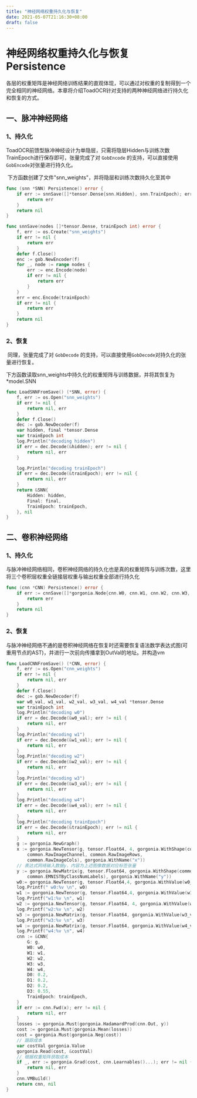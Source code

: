```yaml
---
title: "神经网络权重持久化与恢复"
date: 2021-05-07T21:16:30+08:00
draft: false
---
```


# 神经网络权重持久化与恢复 Persistence

​	各层的权重矩阵是神经网络训练结果的直观体现，可以通过对权重的复制得到一个完全相同的神经网络。本章将介绍ToadOCR针对支持的两种神经网络进行持久化和恢复的方式。

## 一、脉冲神经网络

### 1、持久化

​	ToadOCR前馈型脉冲神经设计为单隐层，只需将隐层Hidden与训练次数TrainEpoch进行保存即可，张量完成了对 `GobEncode` 的支持，可以直接使用`GobEncode`对张量进行持久化。

​	下方函数创建了文件"snn_weights"，并将隐层和训练次数持久化至其中

```go
func (snn *SNN) Persistence() error {
	if err := snnSave([]*tensor.Dense{snn.Hidden}, snn.TrainEpoch); err != nil {
		return err
	}
	return nil
}

func snnSave(nodes []*tensor.Dense, trainEpoch int) error {
	f, err := os.Create("snn_weights")
	if err != nil {
		return err
	}
	defer f.Close()
	enc := gob.NewEncoder(f)
	for _, node := range nodes {
		err := enc.Encode(node)
		if err != nil {
			return err
		}
	}
	err = enc.Encode(trainEpoch)
	if err != nil {
		return err
	}
	return nil
}
```

### 2、恢复

​	同理，张量完成了对 `GobDecode` 的支持，可以直接使用`GobDecode`对持久化的张量进行恢复。

​	下方函数读取snn_weights中持久化的权重矩阵与训练数据，并将其恢复为*model.SNN

```go
func LoadSNNFromSave() (*SNN, error) {
	f, err := os.Open("snn_weights")
	if err != nil {
		return nil, err
	}
	defer f.Close()
	dec := gob.NewDecoder(f)
	var hidden, final *tensor.Dense
	var trainEpoch int
	log.Println("decoding hidden")
	if err = dec.Decode(&hidden); err != nil {
		return nil, err
	}

	log.Println("decoding trainEpoch")
	if err = dec.Decode(&trainEpoch); err != nil {
		return nil, err
	}
	return &SNN{
		Hidden: hidden,
		Final: final,
		TrainEpoch: trainEpoch,
	}, nil
}
```

## 二、卷积神经网络

### 1、持久化

​	与脉冲神经网络相同，卷积神经网络的持久化也是真的权重矩阵与训练次数，这里将三个卷积层权重全链接层权重与输出权重全部进行持久化

```go
func (cnn *CNN) Persistence() error {
	if err := cnnSave([]*gorgonia.Node{cnn.W0, cnn.W1, cnn.W2, cnn.W3, cnn.W4}, cnn.TrainEpoch); err != nil {
		return err
	}
	return nil
}
```

### 2、恢复

​	与脉冲神经网络不通的是卷积神经网络在恢复时还需要恢复语法数学表达式图(可重用节点的AST)，并进行一次前向传播拿到OutVal的地址。并构造vm

```go
func LoadCNNFromSave() (*CNN, error) {
	f, err := os.Open("cnn_weights")
	if err != nil {
		return nil, err
	}
	defer f.Close()
	dec := gob.NewDecoder(f)
	var w0_val, w1_val, w2_val, w3_val, w4_val *tensor.Dense
	var trainEpoch int
	log.Println("decoding w0")
	if err = dec.Decode(&w0_val); err != nil {
		return nil, err
	}
	log.Println("decoding w1")
	if err = dec.Decode(&w1_val); err != nil {
		return nil, err
	}
	log.Println("decoding w2")
	if err = dec.Decode(&w2_val); err != nil {
		return nil, err
	}
	log.Println("decoding w3")
	if err = dec.Decode(&w3_val); err != nil {
		return nil, err
	}
	log.Println("decoding w4")
	if err = dec.Decode(&w4_val); err != nil {
		return nil, err
	}
	log.Println("decoding trainEpoch")
	if err = dec.Decode(&trainEpoch); err != nil {
		return nil, err
	}
	g := gorgonia.NewGraph()
	x := gorgonia.NewTensor(g, tensor.Float64, 4, gorgonia.WithShape(common.CNNBatchSize,
		common.RawImageChannel, common.RawImageRows,
		common.RawImageCols), gorgonia.WithName("x"))
	// 表达式网络输入数据y，内容为上述图像数据对应标签张量
	y := gorgonia.NewMatrix(g, tensor.Float64, gorgonia.WithShape(common.CNNBatchSize,
		common.EMNISTByClassNumLabels), gorgonia.WithName("y"))
	w0:= gorgonia.NewTensor(g, tensor.Float64,4, gorgonia.WithValue(w0_val), gorgonia.WithName("w0"))
	log.Printf(" w0:%v \n", w0)
	w1 := gorgonia.NewTensor(g, tensor.Float64,4, gorgonia.WithValue(w1_val), gorgonia.WithName("w1"))
	log.Printf("w1:%v \n", w1)
	w2 := gorgonia.NewTensor(g, tensor.Float64, 4, gorgonia.WithValue(w2_val), gorgonia.WithName("w2"))
	log.Printf("w2:%v \n", w2)
	w3 := gorgonia.NewMatrix(g, tensor.Float64, gorgonia.WithValue(w3_val), gorgonia.WithName("w3"))
	log.Printf("w3:%v \n", w3)
	w4 := gorgonia.NewMatrix(g, tensor.Float64, gorgonia.WithValue(w4_val), gorgonia.WithName("w4"))
	log.Printf("w4:%v \n", w4)
	cnn := &CNN{
		G: g,
		W0: w0,
		W1: w1,
		W2: w2,
		W3: w3,
		W4: w4,
		D0: 0.2,
		D1: 0.2,
		D2: 0.2,
		D3: 0.55,
		TrainEpoch: trainEpoch,
	}
	if err := cnn.Fwd(x); err != nil {
		return nil, err
	}
	losses := gorgonia.Must(gorgonia.HadamardProd(cnn.Out, y))
	cost := gorgonia.Must(gorgonia.Mean(losses))
	cost = gorgonia.Must(gorgonia.Neg(cost))
	// 跟踪成本
	var costVal gorgonia.Value
	gorgonia.Read(cost, &costVal)
	// 根据权重矩阵获取成本
	if _, err := gorgonia.Grad(cost, cnn.Learnables()...); err != nil {
		return nil, err
	}
	cnn.VMBuild()
	return cnn, nil
}
```


